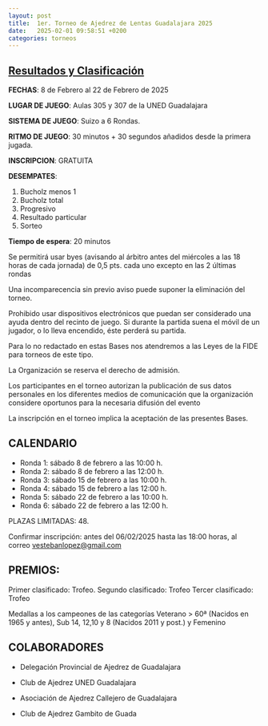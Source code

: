 ```yaml
---
layout: post
title:  1er. Torneo de Ajedrez de Lentas Guadalajara 2025
date:   2025-02-01 09:58:51 +0200
categories: torneos
---
```


## [Resultados y Clasificación](https://info64.org/torneo-de-lentas-guadalajara-febrero-2025)

**FECHAS**: 8 de Febrero al 22 de Febrero de 2025 

**LUGAR DE JUEGO**: Aulas 305 y 307 de la UNED Guadalajara

**SISTEMA DE JUEGO**: Suizo a 6 Rondas.

**RITMO DE JUEGO**: 30 minutos + 30 segundos añadidos desde la primera jugada.

**INSCRIPCION**: GRATUITA 

**DESEMPATES**:

1. Bucholz menos 1
2. Bucholz total
3. Progresivo
4. Resultado particular
5. Sorteo

**Tiempo de espera**: 20 minutos

Se permitirá usar byes (avisando al árbitro antes del miércoles a las 18 horas de cada jornada) de 0,5 pts. cada uno excepto en las 2 últimas rondas

Una incomparecencia sin previo aviso puede suponer la eliminación del torneo.

Prohibido usar dispositivos electrónicos que puedan ser considerado una ayuda dentro del recinto de juego. Si durante la partida suena el móvil de un jugador, o lo lleva encendido, éste perderá su partida.

Para lo no redactado en estas Bases nos atendremos a las Leyes de la FIDE para torneos de este tipo.

La Organización se reserva el derecho de admisión.

Los participantes en el torneo autorizan la publicación de sus datos personales en los diferentes medios de comunicación que la organización considere oportunos para la necesaria difusión del evento

La inscripción en el torneo implica la aceptación de las presentes Bases.

## CALENDARIO 

- Ronda 1: sábado 8 de febrero a las 10:00 h. 
- Ronda 2: sábado 8 de febrero a las 12:00 h. 
- Ronda 3: sábado 15 de febrero a las 10:00 h. 
- Ronda 4: sábado 15 de febrero a las 12:00 h. 
- Ronda 5: sábado 22 de febrero a las 10:00 h. 
- Ronda 6: sábado 22 de febrero a las 12:00 h.

PLAZAS LIMITADAS: 48.

Confirmar inscripción: antes del 06/02/2025 hasta las 18:00 horas, al correo vestebanlopez@gmail.com

## PREMIOS:

Primer clasificado: Trofeo. Segundo clasificado: Trofeo Tercer clasificado: Trofeo

Medallas a los campeones de las categorías Veterano > 60ª (Nacidos en 1965 y antes), Sub 14, 12,10 y 8 (Nacidos 2011 y post.) y Femenino

## COLABORADORES

- Delegación Provincial de Ajedrez de Guadalajara

- Club de Ajedrez UNED Guadalajara

- Asociación de Ajedrez Callejero de Guadalajara

- Club de Ajedrez Gambito de Guada